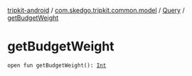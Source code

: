 [tripkit-android](../../index.md) / [com.skedgo.tripkit.common.model](../index.md) / [Query](index.md) / [getBudgetWeight](./get-budget-weight.md)

# getBudgetWeight

`open fun getBudgetWeight(): `[`Int`](https://kotlinlang.org/api/latest/jvm/stdlib/kotlin/-int/index.html)